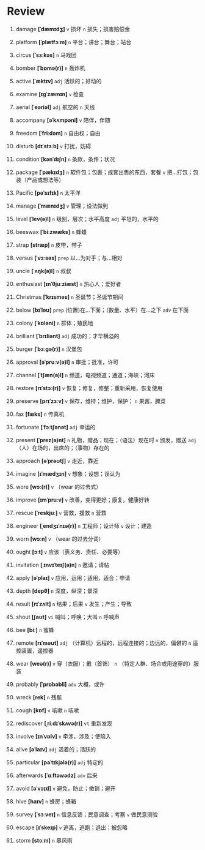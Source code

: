 # Review
1. damage **[ˈdæmɪdʒ]** `v` 损坏 `n` 损失；损害赔偿金

2. platform **[ˈplætfɔːm]** `n` 平台；讲台；舞台；站台

3. circus **[ˈsɜːkəs]** `n` 马戏团

4. bomber **[ˈbɒmə(r)]** `n` 轰炸机

5. active **[ˈæktɪv]** `adj` 活跃的；好动的

6. examine **[ɪɡˈzæmɪn]** `v` 检查

7. aerial **[ˈeəriəl]** `adj` 航空的 `n` 天线

8. accompany **[əˈkʌmpəni]** `v` 陪伴，伴随

9. freedom **[ˈfriːdəm]** `n` 自由权；自由

10. disturb **[dɪˈstɜːb]** `v` 打扰，妨碍

11. condition **[kənˈdɪʃn]** `n` 条款，条件；状况

12. package **[ˈpækɪdʒ]** `n` 软件包；包裹；成套出售的东西，套餐 `v` 把...打包；包装（产品或想法等）

13. Pacific **[pəˈsɪfɪk]** `n` 太平洋

14. manage **[ˈmænɪdʒ]** `v` 管理；设法做到

15. level **[ˈlev(ə)l]** `n` 级别，层次；水平高度 `adj` 平坦的，水平的

16. beeswax **[ˈbiːzwæks]** `n` 蜂蜡

17. strap **[stræp]** `n` 皮带，带子

18. versus **[ˈvɜːsəs]** `prep` 以...为对手；与...相对

19. uncle **[ˈʌŋk(ə)l]** `n` 叔叔

20. enthusiast **[ɪnˈθjuːziæst]** `n` 热心人；爱好者

21. Christmas **[ˈkrɪsməs]** `n` 圣诞节；圣诞节期间

22. below **[bɪˈləʊ]** `prep` (位置)在...下面；（数量、水平）在...之下 `adv` 在下面

23. colony **[ˈkɒləni]** `n` 群体；殖民地

24. brilliant **[ˈbrɪliənt]** `adj` 成功的；才华横溢的

25. burger **[ˈbɜːɡə(r)]** `n` 汉堡包

26. approval **[əˈpruːv(ə)l]** `n` 审批；批准，许可

27. channel **[ˈtʃæn(ə)l]** `n` 频道，电视频道；通道；海峡；河床

28. restore **[rɪˈstɔː(r)]** `v` 恢复；修复，修整；重新采用，恢复使用

29. preserve **[prɪˈzɜːv]** `v` 保存，维持；维护，保护； `n` 果酱，腌菜

30. fax **[fæks]** `n` 传真机

31. fortunate **[ˈfɔːtʃənət]** `adj` 幸运的

32. present **[ˈprez(ə)nt]** `n` 礼物，赠品；现在；（语法）现在时 `v` 颁发，赠送 `adj` （人）在场的，出席的；（事物）存在的

33. approach **[əˈprəʊtʃ]** `v` 走近，靠近

34. imagine **[ɪˈmædʒɪn]** `v` 想象；设想；误认为

35. wore **[wɔː(r)]** `v` （wear 的过去式）

36. improve **[ɪmˈpruːv]** `v` 改善，变得更好；康复，健康好转

37. rescue **[ˈreskjuː]** `v` 营救，援救 `n` 营救

38. engineer **[ˌendʒɪˈnɪə(r)]** `n` 工程师；设计师 `v` 设计；建造

39. worn **[wɔːn]** `v` （wear 的过去分词）

40. ought **[ɔːt]** `v` 应该（表义务、责任、必要等）

41. invitation **[ˌɪnvɪˈteɪʃ(ə)n]** `n` 邀请；请帖

42. apply **[əˈplaɪ]** `v` 应用，运用；适用，适合；申请

43. depth **[depθ]** `n` 深度，纵深；景深

44. result **[rɪˈzʌlt]** `n` 结果；后果 `v` 发生；产生；导致

45. shout **[ʃaʊt]** `vi` 喊叫；呼唤；大叫 `n` 呼喊声

46. bee **[biː]** `n` 蜜蜂

47. remote **[rɪˈməʊt]** `adj` （计算机）远程的，远程连接的；边远的，偏僻的 `n` 遥控装置，遥控器

48. wear **[weə(r)]** `v` 穿（衣服）；戴（首饰） `n` （特定人群、场合或用途穿的）服装

49. probably **[ˈprɒbəbli]** `adv` 大概，或许

50. wreck **[rek]** `n` 残骸

51. cough **[kɒf]** `v` 咳嗽 `n` 咳嗽

52. rediscover **[ˌriːdɪˈskʌvə(r)]** `vt` 重新发现

53. involve **[ɪnˈvɒlv]** `v` 牵涉，涉及；使陷入

54. alive **[əˈlaɪv]** `adj` 活着的；活跃的

55. particular **[pəˈtɪkjələ(r)]** `adj` 特定的

56. afterwards **[ˈɑːftəwədz]** `adv` 后来

57. avoid **[əˈvɔɪd]** `v` 避免，防止；撤销；避开

58. hive **[haɪv]** `n` 蜂房；蜂箱

59. survey **[ˈsɜːveɪ]** `n` 信息反馈；民意调查；考察 `v` 做民意测验

60. escape **[ɪˈskeɪp]** `v` 逃离，逃跑；退出；被忽略

61. storm **[stɔːm]** `n` 暴风雨

